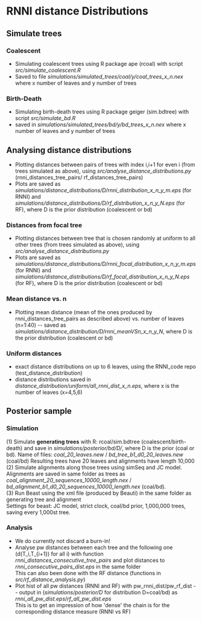 # RNNI distance Distributions


## Simulate trees

### Coalescent
- Simulating coalescent trees using R package ape (rcoal) with script *src/simulate_coalescent.R*
- Saved to file *simulations/simulated_trees/coal/y/coal_trees_x_n.nex* where x number of leaves and y number of trees

### Birth-Death
- Simulating birth-death trees using R package geiger (sim.bdtree) with script *src/simulate_bd.R*
- saved in *simulations/simulated_trees/bd/y/bd_trees_x_n.nex* where x number of leaves and y number of trees


## Analysing distance distributions

- Plotting distances between pairs of trees with index i,i+1 for even i (from trees simulated as above), using *src/analyse_distance_distributions.py* (rnni_distances_tree_pairs/ rf_distances_tree_pairs)
- Plots are saved as *simulations/distance_distributions/D/rnni_distribution_x_n_y_m.eps* (for RNNI) and *simulations/distance_distributions/D/rf_distribution_x_n_y_N.eps* (for RF), where D is the prior distribution (coalescent or bd)

### Distances from focal tree

- Plotting distances between tree that is chosen randomly at uniform to all other trees (from trees simulated as above), using *src/analyse_distance_distributions.py*
- Plots are saved as *simulations/distance_distributions/D/rnni_focal_distribution_x_n_y_m.eps* (for RNNI) and *simulations/distance_distributions/D/rf_focal_distribution_x_n_y_N.eps* (for RF), where D is the prior distribution (coalescent or bd)

### Mean distance vs. n

- Plotting mean distance (mean of the ones produced by rnni_distances_tree_pairs as described above) vs. number of leaves (n=1:40) -- saved as *simulations/distance_distribution/D/rnni_meanVSn_x_n_y_N*, where D is the prior distribution (coalescent or bd)

### Uniform distances

- exact distance distributions on up to 6 leaves, using the RNNI_code repo (test_distance_distribution)
- distance distributions saved in *distance_distribution/uniform/all_rnni_dist_x_n.eps*, where x is the number of leaves (x=4,5,6)


## Posterior sample

### Simulation

(1) Simulate **generating trees** with R: rcoal/sim.bdtree (coalescent/birth-death) and save in *simulations/posterior/bd/D/*, where D is the prior (coal or bd). Name of files: *coal_20_leaves.new* / *bd_tree_b1_d0_20_leaves.new* (coal/bd)
Resulting trees have 20 leaves and alignments have length 10,000  
(2) Simulate alignments along those trees using simSeq and JC model. Alignments are saved in same folder as trees as *coal_alignment_20_sequences_10000_length.nex* / *bd_alignment_b1_d0_20_sequences_10000_length.nex* (coal/bd).  
(3) Run Beast using the xml file (produced by Beauti) in the same folder as generating tree and alignment  
Settings for beast: JC model, strict clock, coal/bd prior, 1,000,000 trees, saving every 1,000st tree.

### Analysis

- We do currently not discard a burn-in!
- Analyse pw distances between each tree and the following one (d(T_i,T_{i+1}) for all i) with function *rnni_distances_consecutive_tree_pairs* and plot distances to *rnni_consecutive_pairs_dist.eps* in the same folder  
This can also been done with the RF distance (functions in *src/rf_distance_analysis.py*)  
- Plot hist of all pw distances (RNNI and RF) with pw_rnni_dist/pw_rf_dist -- output in (*simulations/posterior/D* for distribution D=coal/bd) as *rnni_all_pw_dist.eps*/*rf_all_pw_dist.eps*  
  This is to get an impression of how 'dense' the chain is for the corresponding distance measure (RNNI vs RF)